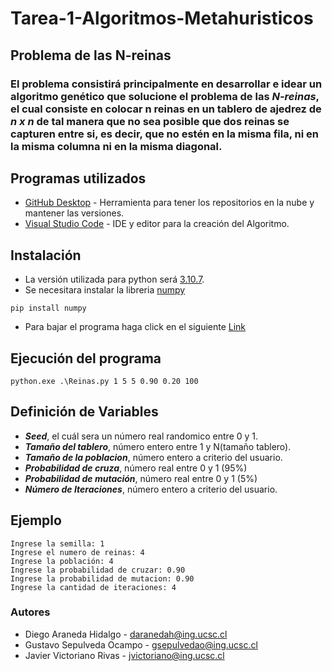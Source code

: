 # Tarea-1-Algoritmos-Metahuristicos
## Problema de las N-reinas
### El problema consistirá principalmente en desarrollar e idear un algoritmo genético que solucione el problema de las ***N-reinas***, el cual consiste en colocar n reinas en un tablero de ajedrez de ***n x n*** de tal manera que no sea posible que dos reinas se capturen entre si, es decir, que no estén en la misma fila, ni en la misma columna ni en la misma diagonal.

## Programas utilizados 

* [GitHub Desktop](https://desktop.github.com/) - Herramienta para tener los repositorios en la nube y mantener las versiones.
* [Visual Studio Code](https://visualstudio.microsoft.com/es/) - IDE y editor para la creación del Algoritmo.

## Instalación
* La versión utilizada para python será [3.10.7](https://www.python.org/downloads/).
* Se necesitara instalar la libreria [numpy](https://numpy.org/)
 ```
 pip install numpy
 ```
 * Para bajar el programa haga click en el siguiente [Link](https://github.com/GustavoSepul/Tarea-1-Algoritmos-Metahuristicos/archive/refs/heads/main.zip)

## Ejecución del programa
 ```
 python.exe .\Reinas.py 1 5 5 0.90 0.20 100
 ```

## Definición de Variables
* ***Seed***, el cuál sera un número real randomico entre 0 y 1.
* ***Tamaño del tablero***, número entero entre 1 y N(tamaño tablero).
* ***Tamaño de la poblacion***, número entero a criterio del usuario.
* ***Probabilidad de cruza***, número real entre 0 y 1 (95%)
* ***Probabilidad de mutación***,  número real entre 0 y 1 (5%)
* ***Número de Iteraciones***, número entero a criterio del usuario.

## Ejemplo
```
Ingrese la semilla: 1
Ingrese el numero de reinas: 4
Ingrese la población: 4
Ingrese la probabilidad de cruzar: 0.90
Ingrese la probabilidad de mutacion: 0.90
Ingrese la cantidad de iteraciones: 4
```

### Autores
* Diego Araneda Hidalgo - daranedah@ing.ucsc.cl
* Gustavo Sepulveda Ocampo - gsepulvedao@ing.ucsc.cl
* Javier Victoriano Rivas - jvictoriano@ing.ucsc.cl
